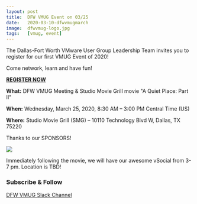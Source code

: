 ```yaml
---
layout: post
title:  DFW VMUG Event on 03/25
date:   2020-03-10-dfwvmugmarch
image:  dfwvmug-logo.jpg
tags:   [vmug, event]
---
```

The Dallas-Fort Worth VMware User Group Leadership Team invites you to register for our first VMUG Event of 2020!

Come network, learn and have fun!

[**REGISTER NOW**][reglink]

[reglink]:  https://community.vmug.com/events/event-description?CalendarEventKey=bd5d79ae-fece-4a41-95c3-7df2edec2cf9&CommunityKey=728ccc0f-3171-43e8-8cbc-64119afb8c90&Home=%2fcommunities%2flocalcommunityhome

**What:** DFW VMUG Meeting & Studio Movie Grill movie "A Quiet Place: Part II"

**When:** Wednesday, March 25, 2020, 8:30 AM – 3:00 PM Central Time (US)

**Where:** Studio Movie Grill (SMG) – 10110 Technology Blvd W, Dallas, TX 75220

Thanks to our SPONSORS!

![]({{site.baseurl}}/img/march-sponsors.jpg)

Immediately following the movie, we will have our awesome vSocial from 3-7 pm. Location is TBD!

<h3> Subscribe & Follow </h3>

<p class="social">
<a href="https://twitter.com/dfwvmug"><i class="icon ion-social-twitter"></i></a>
<a href="https://www.facebook.com/dfwvmug"><i class="icon ion-social-facebook"></i></a>
<a href="https://linkedin.com/groups/4456622"><i class="icon ion-social-linkedin"></i></a>
</p>

[DFW VMUG Slack Channel][slacklink]

[slacklink]: https://join.slack.com/t/dfwvmugmembers/shared_invite/enQtNjg0NzUzMTMyMDA2LWI4ZTcwMjNkNDZiZDg3MmM5Yjg2NDZlMDY4OWUxZDMyOTVhZDEwMWRiMjA5M2NlMzRmYTQwOWFkNGNkOTVhNzE
